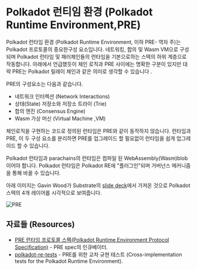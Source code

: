 # Polkadot 런티임 환경 (Polkadot Runtime Environment,PRE)

Polkadot 런타임 환경 (Polkadot Runtime Environment, 이하 PRE- 역자 주)는 Polkadot 프로토콜의 중요한구성 요소입니다. 네트워킹, 합의 및 Wasm VM으로 구성되며 Polkadot 런타임 및 패러체인들의 런타임을 기본으로하는 스택의 하위 계층으로 작동합니다. 아래에서 언급했듯이 체인 로직과 PRE 사이에는 명확한 구분이 있지만 대략 PRE는 Polkadot 릴레이 체인과 같은 의미로 생각할 수 있습니다 .

PRE의 구성요소는 다음과 같습니다.

- 네트워크 인터렉션 (Network Interactions)
- 상태(State) 저장소와 저장소 트라이 (Trie)
- 합의 엔진 (Consensus Engine)
- Wasm 가상 머신 (Virtual Machine ,VM)

체인로직을 구현하는 코드로 정의된 런타임은 PRE와 같이 동작하지 않습니다. 런타임과 PRE, 이 두 구성 요소를 분리하면 PRE를 업그레이드 할 필요없이 런타임을 쉽게 업그레이드 할 수 있습니다.

Polkadot 런타임과 parachains의 런타임은 컴파일 된 WebAssembly(Wasm)blob 이어야 합니다. Polkadot 런타임은 Polkadot RE에 "플러그인"되며 거버넌스 메커니즘을 통해 바꿀 수 있습니다.

아래 이미지는 Gavin Wood가 Substrate의 [slide deck](https://slides.com/paritytech/paritysubstrate#/8)에서 가져온 것으로 Polkadot 스택의 4개 레이어를 시각적으로 보여줍니다.

![PRE](../../img/PRE.png)

## 자료들 (Resources)

- [PRE 런타임 프로토콜 스펙(Polkadot Runtime Environment Protocol Specification)](https://github.com/w3f/polkadot-re-spec) - PRE spec의 인큐베이터.
- [polkadot-re-tests](https://github.com/w3f/polkadot-re-tests) - PRE를 위한 교차 규현 테스트 (Cross-implementation tests for the Polkadot Runtime Environment).
